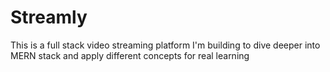 # Streamly

This is a full stack video streaming platform I'm building to dive deeper into MERN stack and apply different concepts for real learning

